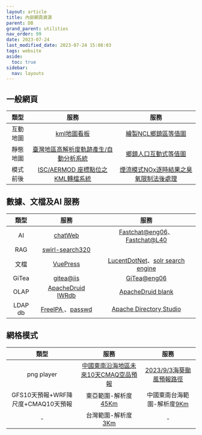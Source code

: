 ```yaml
---
layout: article
title: 內部網頁資源
parent: DB
grand_parent: utilities
nav_order: 99
date: 2023-07-24
last_modified_date: 2023-07-24 15:08:03
tags: website
aside:
  toc: true
sidebar:
  nav: layouts
---
```


## 一般網頁

|類型|服務|服務
|:-:|:-:|:-:|
|互動地圖|[kml地圖看板](http://node03.sinotech-eng.com/Leaflet.FileLayer/dev/index.html)|[繪製NCL鄉鎮區等值圖](http://node03.sinotech-eng.com/chrpleth.html)|
|靜態地圖|[臺灣地區高解析度軌跡產生/自動分析系統](http://node03.sinotech-eng.com/traj2.html)|[鄉鎮人口互動式等值圖](http://node03.sinotech-eng.com/Interactive_Choropleth_Map/example.html)|
|模式前後|[ISC/AERMOD 座標點位之KML轉檔系統](http://node03.sinotech-eng.com/iscParser.html)|[煙流模式NOx逐時結果之臭氧限制法後處理](https://node03.sinotech-eng.com/OLM.html)

## 數據、文檔及AI 服務

類型|服務|服務
|:-:|:-:|:-:|
AI|[chatWeb](http://node03.sinotech-eng.com:7860/)|[Fastchat@eng06](http://eng06.sinotech-eng.com:55082/)、[Fastchat@L40](http://l40.sinotech-eng.com:55082/)
RAG|[swirl-search320](http://devp.sinotech-eng.com:8000)||
文檔|[VuePress](https://eng06.sinotech-eng.com/)|[LucentDotNet](http://iiseng2023.sinotech-eng.com/fts)、[solr search engine](http://node03.sinotech-eng.com:5000)
GiTea|[gitea@iis](http://demoiis.sinotech-eng.com:3000/)|[GiTea@eng06](http://eng06.sinotech-eng.com:3000)
OLAP|[ApacheDruid IWRdb](http://devp.sinotech-eng.com:8888/unified-console.html)|[ApacheDruid blank ](http://dev2.sinotech-eng.com:8888/unified-console.html)
LDAP db|[FreeIPA ](https://node03.sinotech-eng.com/ipa/ui/)、[passwd]( http://node03.sinotech-eng.com:5000)|[Apache Directory Studio]()

## 網格模式

類型|服務|服務
|:-:|:-:|:-:|
png player|[中國東南沿海地區未來10天CMAQ空品預報](http://node03.sinotech-eng.com/time-bar/)|[2023/9/3海葵颱風預報路徑](http://node03.sinotech-eng.com/p.gif)
GFS10天預報+WRF降尺度+CMAQ10天預報|東亞範圍-解析度[45Km](http://node03.sinotech-eng.com:8084/)|中國東南台海範圍-解析度[9Km](http://node03.sinotech-eng.com:8085/)
-|台灣範圍-解析度[3Km](http://node03.sinotech-eng.com:8086/)|-
